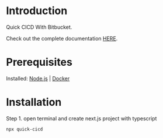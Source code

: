 # Introduction

Quick CICD With Bitbucket.<br/>

Check out the complete documentation [HERE](https://www.npmjs.com/package/quick-cicd).<br/>

# Prerequisites

Installed: [Node.js](https://marketplace.visualstudio.com/items?itemName=dbaeumer.vscode-eslint) | [Docker](https://marketplace.visualstudio.com/items?itemName=esbenp.prettier-vscode)

# Installation

Step 1. open terminal and create next.js project with typescript

```
npx quick-cicd
```
